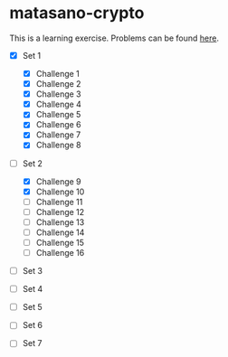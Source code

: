 # matasano-crypto

This is a learning exercise. Problems can be found [here](http://cryptopals.com).

- [X] Set 1
	- [X] Challenge 1
	- [X] Challenge 2
 	- [X] Challenge 3
 	- [X] Challenge 4
 	- [X] Challenge 5
 	- [X] Challenge 6
 	- [X] Challenge 7
 	- [X] Challenge 8

- [ ] Set 2
	- [X] Challenge 9
	- [X] Challenge 10
 	- [ ] Challenge 11
 	- [ ] Challenge 12
 	- [ ] Challenge 13
 	- [ ] Challenge 14
 	- [ ] Challenge 15
 	- [ ] Challenge 16

- [ ] Set 3
- [ ] Set 4
- [ ] Set 5
- [ ] Set 6
- [ ] Set 7

